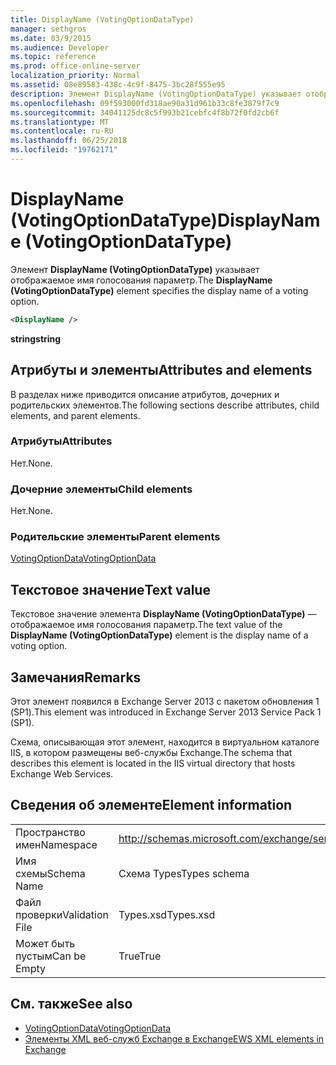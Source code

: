 ```yaml
---
title: DisplayName (VotingOptionDataType)
manager: sethgros
ms.date: 03/9/2015
ms.audience: Developer
ms.topic: reference
ms.prod: office-online-server
localization_priority: Normal
ms.assetid: 08e89583-438c-4c9f-8475-3bc28f555e95
description: Элемент DisplayName (VotingOptionDataType) указывает отображаемое имя голосования параметр.
ms.openlocfilehash: 09f593000fd318ae90a31d961b33c8fe3879f7c9
ms.sourcegitcommit: 34041125dc8c5f993b21cebfc4f8b72f0fd2cb6f
ms.translationtype: MT
ms.contentlocale: ru-RU
ms.lasthandoff: 06/25/2018
ms.locfileid: "19762171"
---
```

# <a name="displayname-votingoptiondatatype"></a><span data-ttu-id="a2685-103">DisplayName (VotingOptionDataType)</span><span class="sxs-lookup"><span data-stu-id="a2685-103">DisplayName (VotingOptionDataType)</span></span>

<span data-ttu-id="a2685-104">Элемент **DisplayName (VotingOptionDataType)** указывает отображаемое имя голосования параметр.</span><span class="sxs-lookup"><span data-stu-id="a2685-104">The **DisplayName (VotingOptionDataType)** element specifies the display name of a voting option.</span></span> 
  
```XML
<DisplayName />
```

 <span data-ttu-id="a2685-105">**string**</span><span class="sxs-lookup"><span data-stu-id="a2685-105">**string**</span></span>
## <a name="attributes-and-elements"></a><span data-ttu-id="a2685-106">Атрибуты и элементы</span><span class="sxs-lookup"><span data-stu-id="a2685-106">Attributes and elements</span></span>

<span data-ttu-id="a2685-107">В разделах ниже приводится описание атрибутов, дочерних и родительских элементов.</span><span class="sxs-lookup"><span data-stu-id="a2685-107">The following sections describe attributes, child elements, and parent elements.</span></span>
  
### <a name="attributes"></a><span data-ttu-id="a2685-108">Атрибуты</span><span class="sxs-lookup"><span data-stu-id="a2685-108">Attributes</span></span>

<span data-ttu-id="a2685-109">Нет.</span><span class="sxs-lookup"><span data-stu-id="a2685-109">None.</span></span>
  
### <a name="child-elements"></a><span data-ttu-id="a2685-110">Дочерние элементы</span><span class="sxs-lookup"><span data-stu-id="a2685-110">Child elements</span></span>

<span data-ttu-id="a2685-111">Нет.</span><span class="sxs-lookup"><span data-stu-id="a2685-111">None.</span></span>
  
### <a name="parent-elements"></a><span data-ttu-id="a2685-112">Родительские элементы</span><span class="sxs-lookup"><span data-stu-id="a2685-112">Parent elements</span></span>

[<span data-ttu-id="a2685-113">VotingOptionData</span><span class="sxs-lookup"><span data-stu-id="a2685-113">VotingOptionData</span></span>](votingoptiondata.md)
  
## <a name="text-value"></a><span data-ttu-id="a2685-114">Текстовое значение</span><span class="sxs-lookup"><span data-stu-id="a2685-114">Text value</span></span>

<span data-ttu-id="a2685-115">Текстовое значение элемента **DisplayName (VotingOptionDataType)** — отображаемое имя голосования параметр.</span><span class="sxs-lookup"><span data-stu-id="a2685-115">The text value of the **DisplayName (VotingOptionDataType)** element is the display name of a voting option.</span></span> 
  
## <a name="remarks"></a><span data-ttu-id="a2685-116">Замечания</span><span class="sxs-lookup"><span data-stu-id="a2685-116">Remarks</span></span>

<span data-ttu-id="a2685-117">Этот элемент появился в Exchange Server 2013 с пакетом обновления 1 (SP1).</span><span class="sxs-lookup"><span data-stu-id="a2685-117">This element was introduced in Exchange Server 2013 Service Pack 1 (SP1).</span></span>
  
<span data-ttu-id="a2685-118">Схема, описывающая этот элемент, находится в виртуальном каталоге IIS, в котором размещены веб-службы Exchange.</span><span class="sxs-lookup"><span data-stu-id="a2685-118">The schema that describes this element is located in the IIS virtual directory that hosts Exchange Web Services.</span></span>
  
## <a name="element-information"></a><span data-ttu-id="a2685-119">Сведения об элементе</span><span class="sxs-lookup"><span data-stu-id="a2685-119">Element information</span></span>

|||
|:-----|:-----|
|<span data-ttu-id="a2685-120">Пространство имен</span><span class="sxs-lookup"><span data-stu-id="a2685-120">Namespace</span></span>  <br/> |http://schemas.microsoft.com/exchange/services/2006/types  <br/> |
|<span data-ttu-id="a2685-121">Имя схемы</span><span class="sxs-lookup"><span data-stu-id="a2685-121">Schema Name</span></span>  <br/> |<span data-ttu-id="a2685-122">Схема Types</span><span class="sxs-lookup"><span data-stu-id="a2685-122">Types schema</span></span>  <br/> |
|<span data-ttu-id="a2685-123">Файл проверки</span><span class="sxs-lookup"><span data-stu-id="a2685-123">Validation File</span></span>  <br/> |<span data-ttu-id="a2685-124">Types.xsd</span><span class="sxs-lookup"><span data-stu-id="a2685-124">Types.xsd</span></span>  <br/> |
|<span data-ttu-id="a2685-125">Может быть пустым</span><span class="sxs-lookup"><span data-stu-id="a2685-125">Can be Empty</span></span>  <br/> |<span data-ttu-id="a2685-126">True</span><span class="sxs-lookup"><span data-stu-id="a2685-126">True</span></span>  <br/> |
   
## <a name="see-also"></a><span data-ttu-id="a2685-127">См. также</span><span class="sxs-lookup"><span data-stu-id="a2685-127">See also</span></span>

- [<span data-ttu-id="a2685-128">VotingOptionData</span><span class="sxs-lookup"><span data-stu-id="a2685-128">VotingOptionData</span></span>](votingoptiondata.md)
- [<span data-ttu-id="a2685-129">Элементы XML веб-служб Exchange в Exchange</span><span class="sxs-lookup"><span data-stu-id="a2685-129">EWS XML elements in Exchange</span></span>](ews-xml-elements-in-exchange.md)

